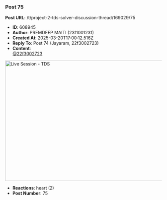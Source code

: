 ### Post 75
**Post URL**: /t/project-2-tds-solver-discussion-thread/169029/75
- **ID**: 608945
- **Author**: PREMDEEP MAITI (23f1001231)
- **Created At**: 2025-03-20T17:00:12.516Z
- **Reply To**: Post 74 (Jayaram, 22f3002723)
- **Content**:  
  <a class="mention" href="/u/22f3002723">@22f3002723</a>
<div class="youtube-onebox lazy-video-container" data-video-id="RToHBe6yB_4" data-video-title="Live Session - TDS" data-video-start-time="" data-provider-name="youtube">
  <a href="https://www.youtube.com/watch?v=RToHBe6yB_4" target="_blank" class="video-thumbnail" rel="noopener nofollow ugc">
    <img class="youtube-thumbnail" src="https://europe1.discourse-cdn.com/flex013/uploads/iitm/original/3X/3/e/3efcd748f78a7c057c71077f79d7b0858622b9ff.jpeg" title="Live Session - TDS" data-dominant-color="C1BEB9" width="690" height="388">
  </a>
</div>

- **Reactions**: heart (2)
- **Post Number**: 75

